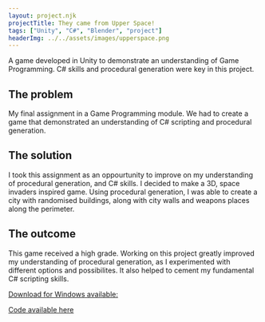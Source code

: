 ```yaml
---
layout: project.njk
projectTitle: They came from Upper Space!
tags: ["Unity", "C#", "Blender", "project"]
headerImg: ../../assets/images/upperspace.png
---
```


<!-- excerpt start -->

A game developed in Unity to demonstrate an understanding of Game Programming. C# skills and procedural generation were key in this project. 

<!-- excerpt end -->

## The problem

My final assignment in a Game Programming module. We had to create a game that demonstrated an understanding of C# scripting and procedural generation.

## The solution

I took this assignment as an oppourtunity to improve on my understanding of procedural generation, and C# skills. I decided to make a 3D, space invaders inspired game. Using procedural generation, I was able to create a city with randomised buildings, along with city walls and weapons places along the perimeter.

## The outcome

This game received a high grade. Working on this project greatly improved my understanding of procedural generation, as I experimented with different options and possibilites. It also helped to cement my fundamental C# scripting skills.

[Download for Windows available:](https://alanc25.itch.io/upper-space)

[Code available here](https://github.com/AlanC25/UpperSpace)
